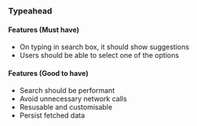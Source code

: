 ### Typeahead

#### Features (Must have)
* On typing in search box, it should show suggestions
* Users should be able to select one of the options

#### Features (Good to have)
* Search should be performant
* Avoid unnecessary network calls
* Resusable and customisable
* Persist fetched data
